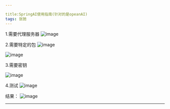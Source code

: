 ```yaml
---

title:SpringAI使用指南(针对的是opeanAI)
tags: 张驰
---
```

1.需要代理服务器
![image](https://github.com/zc1321/zc1321.github.io/assets/100252069/8223df0e-5b97-4e5f-acf1-e4a2dc51f70b)
<!--more-->
2.需要特定的包
![image](https://github.com/zc1321/zc1321.github.io/assets/100252069/89e4ce90-703c-4485-9348-e5a37b770a9e)
<!--more-->
![image](https://github.com/zc1321/zc1321.github.io/assets/100252069/dca67389-20bc-4768-92e7-a9fd3dd1cefe)
<!--more-->
3.需要密钥
<!--more-->
![image](https://github.com/zc1321/zc1321.github.io/assets/100252069/0b4211da-4c6d-40e9-903a-54adf42d18ed)
<!--more-->
4.测试
![image](https://github.com/zc1321/zc1321.github.io/assets/100252069/5b82e68c-1b51-45bf-994f-035f1ceff513)
<!--more-->
结果：
![image](https://github.com/zc1321/zc1321.github.io/assets/100252069/70ccc086-abc3-45a1-8f55-1091c62203cb)
<!--more-->
---
